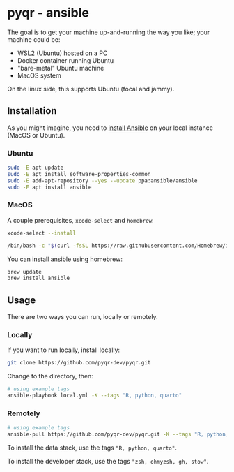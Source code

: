# pyqr - ansible

The goal is to get your machine up-and-running the way you like; your machine could be:

  - WSL2 (Ubuntu) hosted on a PC
  - Docker container running Ubuntu
  - "bare-metal" Ubuntu machine
  - MacOS system

On the linux side, this supports Ubuntu (focal and jammy).

## Installation

As you might imagine, you need to [install Ansible](https://docs.ansible.com/ansible/latest/installation_guide/installation_distros.html) on your local instance (MacOS or Ubuntu).

### Ubuntu

```bash
sudo -E apt update
sudo -E apt install software-properties-common
sudo -E add-apt-repository --yes --update ppa:ansible/ansible
sudo -E apt install ansible
```

### MacOS

A couple prerequisites, `xcode-select` and `homebrew`:

```bash
xcode-select --install
```

```bash
/bin/bash -c "$(curl -fsSL https://raw.githubusercontent.com/Homebrew/install/fc4a19b38608451cabe6ceaa8ffb4fa1300854c8/install.sh)"
```

You can install ansible using homebrew:

```bash
brew update
brew install ansible
```

## Usage

There are two ways you can run, locally or remotely.

### Locally

If you want to run locally, install locally: 

```bash
git clone https://github.com/pyqr-dev/pyqr.git
```

Change to the directory, then:

```bash
# using example tags
ansible-playbook local.yml -K --tags "R, python, quarto"
```

### Remotely

```bash
# using example tags
ansible-pull https://github.com/pyqr-dev/pyqr.git -K --tags "R, python, quarto"
```

To install the data stack, use the tags `"R, python, quarto"`.

To install the developer stack, use the tags `"zsh, ohmyzsh, gh, stow"`.

